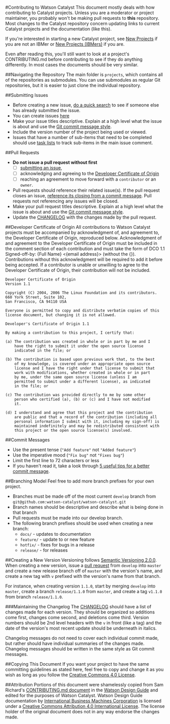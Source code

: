 #Contributing to Watson Catalyst
This document mostly deals with how contributing to Catalyst projects. Unless you are a moderator or project maintainer, you probably won't be making pull requests to **this** repository. Most changes to the Catalyst repository concern updating links to current Catalyst projects and the documentation (like this).

If you're interested in starting a new Catalyst project, see [New Projects](NewProjects.md) if you are not an IBMer or [New Projects (IBMers)](NewPRojectsIBM.md) if you are. 

Even after reading this, you'll still want to look at a project's CONTRIBUTING.md before contributing to see if they do anything differently. In most cases the documents should be very similar.

##Navigating the Repository
The main folder is `projects`, which contains all of the repositories as submodules. You can use submodules as regular Git repositories, but it is easier to just clone the individual repository.

##Submitting Issues
- Before creating a new issue, [do a quick search](https://github.com/watson-catalyst/watson-catalyst/issues?utf8=✓&q=is%3Aissue+user%3Awatson-catalyst) to see if someone else has already submitted the issue.
- You can create issues [here](https://github.com/watson-catalyst/watson-catalyst/issues?utf8=✓&q=)
- Make your issue titles descriptive. Explain at a high level what the issue is about and use the [Git commit message style](git-commit-messages).
- Include the version number of the project being used or viewed.
- Issues that have a number of sub-items that need to be completed should use [task lists](https://github.com/blog/1375%0A-task-lists-in-gfm-issues-pulls-comments) to track sub-items in the main issue comment.

##Pull Requests
- **Do not issue a pull request without first** 
  -  [ ] [submitting an issue](#submitting-issues),
  -  [ ] acknowledging and agreeing to the [Developer Certificate of Origin](#developer-certificate-of-origin)
  -  [ ] reaching an agreement to move forward with a `contributor` or an `owner`.
- Pull requests should reference their related issue(s). If the pull request closes an issue, [reference its closing from a commit message](https://help.github.com/articles/closing-issues-via-commit-messages/). Pull requests not referencing any issues will be closed.
- Make your pull request titles descriptive. Explain at a high level what the issue is about and use the [Git commit message style](#commit-messages).
- Update the [CHANGELOG](CHANGELOG.md) with the changes made by the pull request.

##Developer Certificate of Origin
All contributions to Watson Catalyst projects must be accompanied by acknowledgment of, and agreement to, the Developer Certificate of Origin, reproduced below. Acknowledgment of and agreement to the Developer Certificate of Origin must be included in the comment section of each contribution and must take the form of DCO 1.1 Signed-off-by: {Full Name} <{email address}> (without the {}). Contributions without this acknowledgment will be required to add it before being accepted. If a contributor is unable or unwilling to agree to the Developer Certificate of Origin, their contribution will not be included.

```
Developer Certificate of Origin
Version 1.1

Copyright (C) 2004, 2006 The Linux Foundation and its contributors.
660 York Street, Suite 102,
San Francisco, CA 94110 USA

Everyone is permitted to copy and distribute verbatim copies of this
license document, but changing it is not allowed.

Developer's Certificate of Origin 1.1

By making a contribution to this project, I certify that:

(a) The contribution was created in whole or in part by me and I
    have the right to submit it under the open source license
    indicated in the file; or

(b) The contribution is based upon previous work that, to the best
    of my knowledge, is covered under an appropriate open source
    license and I have the right under that license to submit that
    work with modifications, whether created in whole or in part
    by me, under the same open source license (unless I am
    permitted to submit under a different license), as indicated
    in the file; or

(c) The contribution was provided directly to me by some other
    person who certified (a), (b) or (c) and I have not modified
    it.

(d) I understand and agree that this project and the contribution
    are public and that a record of the contribution (including all
    personal information I submit with it, including my sign-off) is
    maintained indefinitely and may be redistributed consistent with
    this project or the open source license(s) involved.
```

##Commit Messages
- Use the present tense (`"Add feature"` not `"Added feature"`)
- Use the imperative mood (`"Fix bug"` not `"Fixes bug"`)
- Limit the first line to 72 characters or less
- If you haven't read it, take a look through [5 useful tips for a better commit message](https://robots.thoughtbot.com/5-useful-tips-for-a-better-commit-message).

##Branching Model
Feel free to add more branch prefixes for your own project.

- Branches must be made off of the most current `develop` branch from `git@github.com:watson-catalyst/watson-catalyst.git`
- Branch names should be descriptive and describe what is being done in that branch
- Pull requests must be made into our develop branch.
- The following branch prefixes should be used when creating a new branch:
  - `docs/` - updates to documentation
  - `feature/` - update to or new feature
  - `hotfix/` - fixes for bugs in a release
  - `release/` - for releases

##Creating a New Version
Versioning follows [Semantic Versioning 2.0.0](http://semver.org/). When creating a new version, issue a [pull request](pull-requests) from `develop` into `master` and create a new release branch off of `master` with the version's name, and create a new tag with `v` prefixed with the version's name from that branch.

For instance, when creating version `1.1.0`, start by merging `develop` into `master`, create a branch `release/1.1.0` from `master`, and create a tag `v1.1.0` from branch `release/1.1.0`.

###Maintaining the Changelog
The [CHANGELOG](CHANGELOG.md) should have a list of changes made for each version. They should be organized so additions come first, changes come second, and deletions come third. Version numbers should be 2nd level headers with the `v` in front (like a tag) and the date of the version's most recent update should be underneath in italics.

Changelog messages do not need to cover each individual commit made, but rather should have individual summaries of the changes made. Changelog messages should be written in the same style as Git commit messages.

##Copying This Document
If you want your project to have the same committing guidelines as stated here, feel free to copy and change it as you wish as long as you follow the [Creative Commons 4.0 License](https://creativecommons.org/licenses/by/4.0/).

##Attribution
Portions of this document were shamelessly copied from Sam Richard's [CONTRIBUTING.md document](https://github.com/IBM-Watson/design-guide/blob/develop/CONTRIBUTING.md) in the [Watson Design Guide](https://github.com/IBM-Watson/design-guide) and edited for the purposes of Watson Catalyst. Watson Design Guide documentation by [International Business Machines Corporation](http://www.ibm.com/us/en/) is licensed under a [Creative Commons Attribution 4.0 International License](http://creativecommons.org/licenses/by/4.0/). The license holder of the original document does not in any way endorse the changes made.